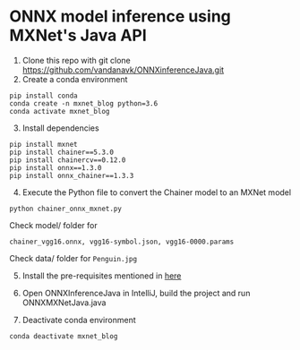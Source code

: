 # ONNX model inference using MXNet's Java API

1. Clone this repo with git clone https://github.com/vandanavk/ONNXinferenceJava.git
2. Create a conda environment


```
pip install conda
conda create -n mxnet_blog python=3.6
conda activate mxnet_blog
```

3. Install dependencies

```
pip install mxnet
pip install chainer==5.3.0
pip install chainercv==0.12.0
pip install onnx==1.3.0
pip install onnx_chainer==1.3.3
```

4. Execute the Python file to convert the Chainer model to an MXNet model

`python chainer_onnx_mxnet.py`

Check model/ folder for 
```
chainer_vgg16.onnx, vgg16-symbol.json, vgg16-0000.params
```

Check data/ folder for `Penguin.jpg`

5. Install the pre-requisites mentioned in [here](https://github.com/apache/incubator-mxnet/blob/master/docs/tutorials/java/mxnet_java_on_intellij.md)

6. Open ONNXInferenceJava in IntelliJ, build the project and run ONNXMXNetJava.java

7. Deactivate conda environment

`conda deactivate mxnet_blog`